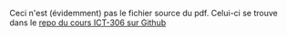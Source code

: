 Ceci n'est (évidemment) pas le fichier source du pdf.
Celui-ci se trouve dans le [repo du cours ICT-306 sur Github](https://github.com/ETML-INF/ICT-306/tree/main/Supports/sources)